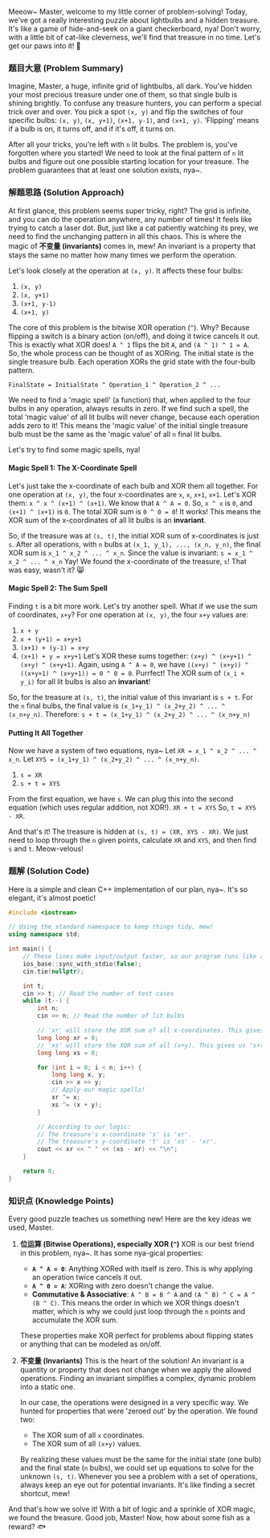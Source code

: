 Meeow~ Master, welcome to my little corner of problem-solving! Today, we've got a really interesting puzzle about lightbulbs and a hidden treasure. It's like a game of hide-and-seek on a giant checkerboard, nya! Don't worry, with a little bit of cat-like cleverness, we'll find that treasure in no time. Let's get our paws into it! 🐾

### 题目大意 (Problem Summary)

Imagine, Master, a huge, infinite grid of lightbulbs, all dark. You've hidden your most precious treasure under one of them, so that single bulb is shining brightly. To confuse any treasure hunters, you can perform a special trick over and over. You pick a spot `(x, y)` and flip the switches of four specific bulbs: `(x, y)`, `(x, y+1)`, `(x+1, y-1)`, and `(x+1, y)`. 'Flipping' means if a bulb is on, it turns off, and if it's off, it turns on.

After all your tricks, you're left with `n` lit bulbs. The problem is, you've forgotten where you started! We need to look at the final pattern of `n` lit bulbs and figure out one possible starting location for your treasure. The problem guarantees that at least one solution exists, nya~.

### 解题思路 (Solution Approach)

At first glance, this problem seems super tricky, right? The grid is infinite, and you can do the operation anywhere, any number of times! It feels like trying to catch a laser dot. But, just like a cat patiently watching its prey, we need to find the unchanging pattern in all this chaos. This is where the magic of **不变量 (invariants)** comes in, mew! An invariant is a property that stays the same no matter how many times we perform the operation.

Let's look closely at the operation at `(x, y)`. It affects these four bulbs:
1.  `(x, y)`
2.  `(x, y+1)`
3.  `(x+1, y-1)`
4.  `(x+1, y)`

The core of this problem is the bitwise XOR operation (`^`). Why? Because flipping a switch is a binary action (on/off), and doing it twice cancels it out. This is exactly what XOR does! `A ^ 1` flips the bit `A`, and `(A ^ 1) ^ 1 = A`. So, the whole process can be thought of as XORing. The initial state is the single treasure bulb. Each operation XORs the grid state with the four-bulb pattern.

`FinalState = InitialState ^ Operation_1 ^ Operation_2 ^ ...`

We need to find a 'magic spell' (a function) that, when applied to the four bulbs in any operation, always results in zero. If we find such a spell, the total 'magic value' of all lit bulbs will never change, because each operation adds zero to it! This means the 'magic value' of the initial single treasure bulb must be the same as the 'magic value' of all `n` final lit bulbs.

Let's try to find some magic spells, nya!

#### Magic Spell 1: The X-Coordinate Spell
Let's just take the x-coordinate of each bulb and XOR them all together. For one operation at `(x, y)`, the four x-coordinates are `x`, `x`, `x+1`, `x+1`.
Let's XOR them: `x ^ x ^ (x+1) ^ (x+1)`.
We know that `A ^ A = 0`. So, `x ^ x` is `0`, and `(x+1) ^ (x+1)` is `0`.
The total XOR sum is `0 ^ 0 = 0`!
It works! This means the XOR sum of the x-coordinates of all lit bulbs is an **invariant**.

So, if the treasure was at `(s, t)`, the initial XOR sum of x-coordinates is just `s`.
After all operations, with `n` bulbs at `(x_1, y_1), ..., (x_n, y_n)`, the final XOR sum is `x_1 ^ x_2 ^ ... ^ x_n`.
Since the value is invariant:
`s = x_1 ^ x_2 ^ ... ^ x_n`
Yay! We found the x-coordinate of the treasure, `s`! That was easy, wasn't it? 😸

#### Magic Spell 2: The Sum Spell
Finding `t` is a bit more work. Let's try another spell. What if we use the sum of coordinates, `x+y`?
For one operation at `(x, y)`, the four `x+y` values are:
1.  `x + y`
2.  `x + (y+1) = x+y+1`
3.  `(x+1) + (y-1) = x+y`
4.  `(x+1) + y = x+y+1`
Let's XOR these sums together: `(x+y) ^ (x+y+1) ^ (x+y) ^ (x+y+1)`.
Again, using `A ^ A = 0`, we have `((x+y) ^ (x+y)) ^ ((x+y+1) ^ (x+y+1)) = 0 ^ 0 = 0`.
Purrfect! The XOR sum of `(x_i + y_i)` for all lit bulbs is also an **invariant**!

So, for the treasure at `(s, t)`, the initial value of this invariant is `s + t`.
For the `n` final bulbs, the final value is `(x_1+y_1) ^ (x_2+y_2) ^ ... ^ (x_n+y_n)`.
Therefore:
`s + t = (x_1+y_1) ^ (x_2+y_2) ^ ... ^ (x_n+y_n)`

#### Putting It All Together
Now we have a system of two equations, nya~
Let `XR = x_1 ^ x_2 ^ ... ^ x_n`.
Let `XYS = (x_1+y_1) ^ (x_2+y_2) ^ ... ^ (x_n+y_n)`.

1.  `s = XR`
2.  `s + t = XYS`

From the first equation, we have `s`. We can plug this into the second equation (which uses regular addition, not XOR!).
`XR + t = XYS`
So, `t = XYS - XR`.

And that's it! The treasure is hidden at `(s, t) = (XR, XYS - XR)`. We just need to loop through the `n` given points, calculate `XR` and `XYS`, and then find `s` and `t`. Meow-velous!

### 题解 (Solution Code)

Here is a simple and clean C++ implementation of our plan, nya~. It's so elegant, it's almost poetic!

```cpp
#include <iostream>

// Using the standard namespace to keep things tidy, mew!
using namespace std;

int main() {
    // These lines make input/output faster, so our program runs like a cheetah!
    ios_base::sync_with_stdio(false);
    cin.tie(nullptr);

    int t;
    cin >> t; // Read the number of test cases
    while (t--) {
        int n;
        cin >> n; // Read the number of lit bulbs

        // 'xr' will store the XOR sum of all x-coordinates. This gives us 's'.
        long long xr = 0; 
        // 'xs' will store the XOR sum of all (x+y). This gives us 's+t'.
        long long xs = 0; 

        for (int i = 0; i < n; i++) {
            long long x, y;
            cin >> x >> y;
            // Apply our magic spells!
            xr ^= x;
            xs ^= (x + y);
        }

        // According to our logic:
        // The treasure's x-coordinate 's' is 'xr'.
        // The treasure's y-coordinate 't' is 'xs' - 'xr'.
        cout << xr << " " << (xs - xr) << "\n";
    }

    return 0;
}
```

### 知识点 (Knowledge Points)

Every good puzzle teaches us something new! Here are the key ideas we used, Master.

1.  **位运算 (Bitwise Operations), especially XOR (`^`)**
    XOR is our best friend in this problem, nya~. It has some nya-gical properties:
    *   **`A ^ A = 0`**: Anything XORed with itself is zero. This is why applying an operation twice cancels it out.
    *   **`A ^ 0 = A`**: XORing with zero doesn't change the value.
    *   **Commutative & Associative**: `A ^ B = B ^ A` and `(A ^ B) ^ C = A ^ (B ^ C)`. This means the order in which we XOR things doesn't matter, which is why we could just loop through the `n` points and accumulate the XOR sum.
    
    These properties make XOR perfect for problems about flipping states or anything that can be modeled as on/off.

2.  **不变量 (Invariants)**
    This is the heart of the solution! An invariant is a quantity or property that does not change when we apply the allowed operations. Finding an invariant simplifies a complex, dynamic problem into a static one.
    
    In our case, the operations were designed in a very specific way. We hunted for properties that were 'zeroed out' by the operation. We found two:
    *   The XOR sum of all `x` coordinates.
    *   The XOR sum of all `(x+y)` values.
    
    By realizing these values must be the same for the initial state (one bulb) and the final state (`n` bulbs), we could set up equations to solve for the unknown `(s, t)`. Whenever you see a problem with a set of operations, always keep an eye out for potential invariants. It's like finding a secret shortcut, mew!

And that's how we solve it! With a bit of logic and a sprinkle of XOR magic, we found the treasure. Good job, Master! Now, how about some fish as a reward? 🐟